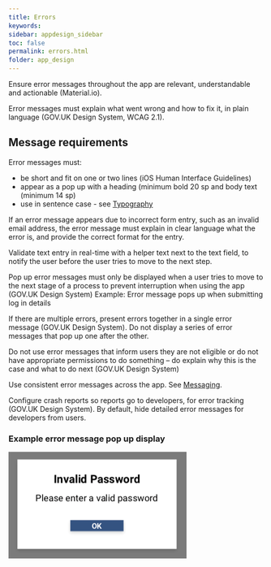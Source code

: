 ```yaml
---
title: Errors  
keywords:
sidebar: appdesign_sidebar
toc: false
permalink: errors.html
folder: app_design 
---
```



Ensure error messages throughout the app are relevant, understandable and actionable (Material.io).  

Error messages must explain what went wrong and how to fix it, in plain language (GOV.UK Design System, WCAG 2.1).

## Message requirements

Error messages must:
* be short and fit on one or two lines (iOS Human Interface Guidelines)  
* appear as a pop up with a heading (minimum bold 20 sp and body text (minimum 14 sp)  
* use in sentence case - see [Typography](/typography.html)  

If an error message appears due to incorrect form entry, such as an invalid email address, the error message must explain in clear language what the error is,  and provide the correct format for the entry.  

Validate text entry in real-time with a helper text next to the text field, to notify the user before the user tries to move to the next step.  

Pop up error messages must only be displayed when a user tries to move to the next stage of a process to prevent interruption when using the app (GOV.UK Design System)
Example: Error message pops up when submitting log in details  

If there are multiple errors, present errors together in a single error message (GOV.UK Design System). Do not display a series of error messages that pop up one after the other.  

Do not use error messages that inform users they are not eligible or do not have appropriate permissions to do something – do explain why this is the case and what to do next (GOV.UK Design System)  

Use consistent error messages across the app. See [Messaging](/messaging.html).

Configure crash reports so reports go to developers, for error tracking (GOV.UK Design System). By default, hide detailed error messages for developers from users.  

### Example error message pop up display

<img class="img-responsive img-thumbnail" src="/images/examples/design-standards-ui-errors-example.png">  